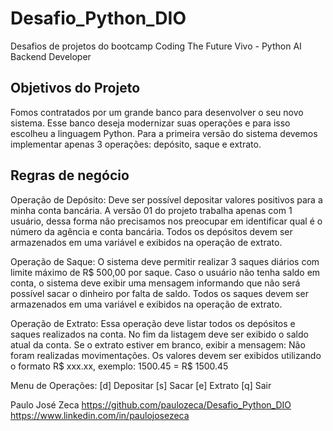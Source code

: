 # Desafio_Python_DIO
Desafios de projetos do bootcamp Coding The Future Vivo - Python AI Backend Developer

## Objetivos do Projeto
Fomos contratados por um grande banco para desenvolver o seu novo sistema. Esse banco deseja modernizar suas operações e para isso escolheu a linguagem Python.
Para a primeira versão do sistema devemos implementar apenas 3 operações: depósito, saque e extrato.

## Regras de negócio

Operação de Depósito:
Deve ser possível depositar valores positivos para a minha conta bancária. A versão 01 do projeto trabalha apenas com 1 usuário,
dessa forma não precisamos nos preocupar em identificar qual é o número da agência e conta bancária. Todos os depósitos
devem ser armazenados em uma variável e exibidos na operação de extrato.

Operação de Saque:
O sistema deve permitir realizar 3 saques diários com limite máximo de R$ 500,00 por saque. Caso o usuário não tenha
saldo em conta, o sistema deve exibir uma mensagem informando que não será possível sacar o dinheiro por falta de
saldo. Todos os saques devem ser armazenados em uma variável e exibidos na operação de extrato.

Operação de Extrato:
Essa operação deve listar todos os depósitos e saques realizados na conta. No fim da listagem deve ser exibido o
saldo atual da conta. Se o extrato estiver em branco, exibir a mensagem: Não foram realizadas movimentações.
Os valores devem ser exibidos utilizando o formato R$ xxx.xx, exemplo:
1500.45 = R$ 1500.45

Menu de Operações:
[d] Depositar
[s] Sacar
[e] Extrato
[q] Sair


Paulo José Zeca 
https://github.com/paulozeca/Desafio_Python_DIO
https://www.linkedin.com/in/paulojosezeca
